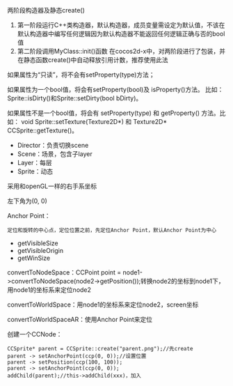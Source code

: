 两阶段构造器及静态create()

1. 第一阶段运行C++类构造器，默认构造器，成员变量需设定为默认值，不该在默认构造器中编写任何逻辑因为默认构造器不能返回任何逻辑正确与否的bool值
2. 第二阶段调用MyClass::init()函数
在cocos2d-x中，对两阶段进行了包装，并在静态函数create()中自动释放引用计数，推荐使用此法

如果属性为“只读”，将不会有setProperty(type)方法；

如果属性为一个bool值，将会有setProperty(bool)及 isProperty()方法。 比如：Sprite::isDirty()和Sprite::setDirty(bool bDirty)。

如果属性不是一个bool值，将会有 setProperty(type) 和 getProperty() 方法。比如： void Sprite::setTexture(Texture2D*) 和 Texture2D* CCSprite::getTexture()。

* Director：负责切换scene
* Scene：场景，包含子layer
* Layer：每层
* Sprite：动态

采用和openGL一样的右手系坐标

左下角为(0, 0)

Anchor Point：

    定位和旋转的中心点，定位位置之前，先定位Anchor Point，默认Anchor Point为中心

* getVisibleSize
* getVisibleOrigin
* getWinSize

convertToNodeSpace：CCPoint point = node1->convertToNodeSpace(node2->getPosition());转换node2的坐标到node1下，用node1的坐标系来定位node2

convertToWorldSpace：用node1的坐标系来定位node2，screen坐标

convertToWorldSpaceAR：使用Anchor Point来定位

创建一个CCNode：

    CCSprite* parent = CCSprite::create("parent.png");//先create
    parent -> setAnchorPoint(ccp(0, 0));//设置位置
    parent -> setPosition(ccp(100, 100));
    parent -> setAnchorPoint(ccp(0, 0));
    addChild(parent);//this->addChild(xxx)，加入
